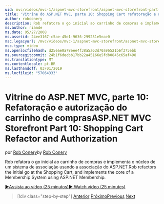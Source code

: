 ```yaml
---
uid: mvc/videos/mvc-1/aspnet-mvc-storefront/aspnet-mvc-storefront-part-10-shopping-cart-refactor-and-authorization
title: 'Vitrine do ASP.NET MVC, parte 10: Shopping Cart refatoração e autorização | Microsoft Docs'
author: robconery
description: Rob refatora o go inicial ao carrinho de compras e implementa o núcleo de um sistema de associação usando a associação do ASP.NET.
ms.author: riande
ms.date: 05/27/2008
ms.assetid: 24ee3167-c5ae-45e1-9636-299231e5eae0
msc.legacyurl: /mvc/videos/mvc-1/aspnet-mvc-storefront/aspnet-mvc-storefront-part-10-shopping-cart-refactor-and-authorization
msc.type: video
ms.openlocfilehash: d25eae0a78eee4f38a5a63d70a96521b6f375ebb
ms.sourcegitcommit: 24b1f6decbb17bb22a45166e5fdb0845c65af498
ms.translationtype: MT
ms.contentlocale: pt-BR
ms.lasthandoff: 03/01/2019
ms.locfileid: "57064333"
---
```

<a name="aspnet-mvc-storefront-part-10-shopping-cart-refactor-and-authorization"></a><span data-ttu-id="d8beb-103">Vitrine do ASP.NET MVC, parte 10: Refatoração e autorização do carrinho de compras</span><span class="sxs-lookup"><span data-stu-id="d8beb-103">ASP.NET MVC Storefront Part 10: Shopping Cart Refactor and Authorization</span></span>
====================
<span data-ttu-id="d8beb-104">por [Rob Conery](https://github.com/robconery)</span><span class="sxs-lookup"><span data-stu-id="d8beb-104">by [Rob Conery](https://github.com/robconery)</span></span>

<span data-ttu-id="d8beb-105">Rob refatora o go inicial ao carrinho de compras e implementa o núcleo de um sistema de associação usando a associação do ASP.NET.</span><span class="sxs-lookup"><span data-stu-id="d8beb-105">Rob refactors the initial go at the Shopping Cart, and implements the core of a Membership System using ASP.NET Membership.</span></span>

[<span data-ttu-id="d8beb-106">&#9654;Assista ao vídeo (25 minutos)</span><span class="sxs-lookup"><span data-stu-id="d8beb-106">&#9654; Watch video (25 minutes)</span></span>](https://channel9.msdn.com/Blogs/ASP-NET-Site-Videos/aspnet-mvc-storefront-part-10-shopping-cart-refactor-and-authorization)

> [!div class="step-by-step"]
> <span data-ttu-id="d8beb-107">[Anterior](aspnet-mvc-storefront-part-9-the-shopping-cart.md)
> [Próximo](aspnet-mvc-storefront-part-11-hooking-up-the-shopping-cart-and-using-components.md)</span><span class="sxs-lookup"><span data-stu-id="d8beb-107">[Previous](aspnet-mvc-storefront-part-9-the-shopping-cart.md)
[Next](aspnet-mvc-storefront-part-11-hooking-up-the-shopping-cart-and-using-components.md)</span></span>

